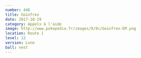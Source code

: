 ```yaml
---
number: 446
title: Goinfrex
date: 2017-10-29
category: Appels à l'aide
image: http://www.pokepedia.fr/images/9/9c/Goinfrex-DP.png
location: Route 1
level: 12
version: Lune
ball: nest
---
```

